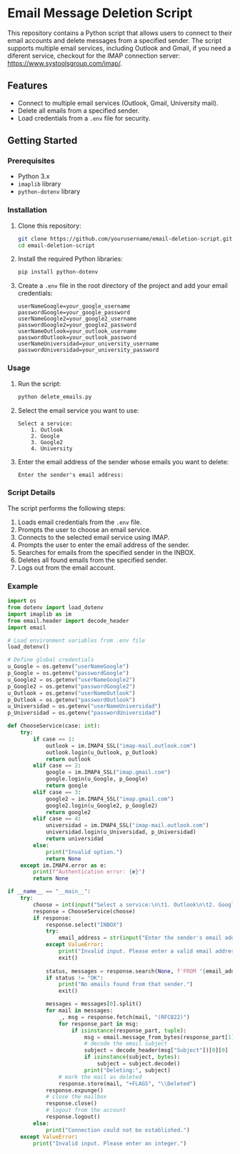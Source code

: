 # Email Message Deletion Script

This repository contains a Python script that allows users to connect to their email accounts and delete messages from a specified sender. The script supports multiple email services, including Outlook and Gmail, if you need a diferent service, checkout for the IMAP connection server: https://www.systoolsgroup.com/imap/.

## Features

- Connect to multiple email services (Outlook, Gmail, University mail).
- Delete all emails from a specified sender.
- Load credentials from a `.env` file for security.

## Getting Started

### Prerequisites

- Python 3.x
- `imaplib` library
- `python-dotenv` library

### Installation

1. Clone this repository:
    ```bash
    git clone https://github.com/yourusername/email-deletion-script.git
    cd email-deletion-script
    ```

2. Install the required Python libraries:
    ```bash
    pip install python-dotenv
    ```

3. Create a `.env` file in the root directory of the project and add your email credentials:
    ```env
    userNameGoogle=your_google_username
    passwordGoogle=your_google_password
    userNameGoogle2=your_google2_username
    passwordGoogle2=your_google2_password
    userNameOutlook=your_outlook_username
    passwordOutlook=your_outlook_password
    userNameUniversidad=your_university_username
    passwordUniversidad=your_university_password
    ```

### Usage

1. Run the script:
    ```bash
    python delete_emails.py
    ```

2. Select the email service you want to use:
    ```
    Select a service:
        1. Outlook
        2. Google
        3. Google2
        4. University
    ```

3. Enter the email address of the sender whose emails you want to delete:
    ```
    Enter the sender's email address:
    ```

### Script Details

The script performs the following steps:

1. Loads email credentials from the `.env` file.
2. Prompts the user to choose an email service.
3. Connects to the selected email service using IMAP.
4. Prompts the user to enter the email address of the sender.
5. Searches for emails from the specified sender in the INBOX.
6. Deletes all found emails from the specified sender.
7. Logs out from the email account.

### Example

```python
import os
from dotenv import load_dotenv
import imaplib as im
from email.header import decode_header
import email

# Load environment variables from .env file
load_dotenv()

# Define global credentials
u_Google = os.getenv("userNameGoogle")
p_Google = os.getenv("passwordGoogle")
u_Google2 = os.getenv("userNameGoogle2")
p_Google2 = os.getenv("passwordGoogle2")
u_Outlook = os.getenv("userNameOutlook")
p_Outlook = os.getenv("passwordOutlook")
u_Universidad = os.getenv("userNameUniversidad")
p_Universidad = os.getenv("passwordUniversidad")

def ChooseService(case: int):
    try:
        if case == 1:
            outlook = im.IMAP4_SSL("imap-mail.outlook.com")
            outlook.login(u_Outlook, p_Outlook)
            return outlook
        elif case == 2:
            google = im.IMAP4_SSL("imap.gmail.com")
            google.login(u_Google, p_Google)
            return google
        elif case == 3:
            google2 = im.IMAP4_SSL("imap.gmail.com")
            google2.login(u_Google2, p_Google2)
            return google2
        elif case == 4:
            universidad = im.IMAP4_SSL("imap-mail.outlook.com")
            universidad.login(u_Universidad, p_Universidad)
            return universidad
        else:
            print("Invalid option.")
            return None
    except im.IMAP4.error as e:
        print(f"Authentication error: {e}")
        return None

if __name__ == "__main__":
    try:
        choose = int(input("Select a service:\n\t1. Outlook\n\t2. Google\n\t3. Google2\n\t4. University\n\t"))
        response = ChooseService(choose)
        if response:
            response.select("INBOX")
            try:
                email_address = str(input("Enter the sender's email address: "))
            except ValueError:
                print("Invalid input. Please enter a valid email address.")
                exit()
            
            status, messages = response.search(None, f'FROM "{email_address}"')
            if status != "OK":
                print("No emails found from that sender.")
                exit()

            messages = messages[0].split()
            for mail in messages:
                _, msg = response.fetch(mail, "(RFC822)")
                for response_part in msg:
                    if isinstance(response_part, tuple):
                        msg = email.message_from_bytes(response_part[1])
                        # decode the email subject
                        subject = decode_header(msg["Subject"])[0][0]
                        if isinstance(subject, bytes):
                            subject = subject.decode()
                        print("Deleting:", subject)
                # mark the mail as deleted
                response.store(mail, "+FLAGS", "\\Deleted")
            response.expunge()
            # close the mailbox
            response.close()
            # logout from the account
            response.logout()
        else:
            print("Connection could not be established.")
    except ValueError:
        print("Invalid input. Please enter an integer.")
